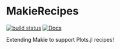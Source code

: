 # MakieRecipes

[![build status](https://github.com/MakieOrg/MakieRecipes.jl/workflows/CI/badge.svg)](https://github.com/MakieOrg/MakieRecipes.jl/actions)
[![Docs][docs-img]][docs-url]

[docs-img]: https://img.shields.io/badge/docs-dev-blue.svg
[docs-url]: http://juliaplots.org/MakieRecipes.jl/dev/

Extending Makie to support Plots.jl recipes!

